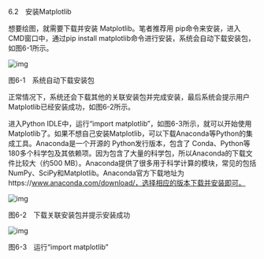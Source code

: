 6.2　安装Matplotlib

想要绘图，就需要下载并安装 Matplotlib。笔者推荐用 pip命令来安装，进入CMD窗口中，通过pip install matplotlib命令进行安装，系统会自动下载安装包，如图6-1所示。

![img](https://cdn.nlark.com/yuque/0/2022/jpeg/21473765/1644303511444-6d7a3ece-d54a-4ed1-bb84-c43262011648.jpeg)

图6-1　系统自动下载安装包

正常情况下，系统还会下载其他的关联安装包并完成安装，最后系统会提示用户Matplotlib已经安装成功，如图6-2所示。

进入Python IDLE中，运行“import matplotlib”，如图6-3所示，就可以开始使用Matplotlib了。如果不想自己安装Matplotlib，可以下载Anaconda等Python的集成工具。Anaconda是一个开源的 Python发行版本，包含了 Conda、Python等 180多个科学包及其依赖项。因为包含了大量的科学包，所以Anaconda的下载文件比较大（约500 MB）。Anaconda提供了很多用于科学计算的模块，常见的包括NumPy、SciPy和Matplotlib。Anaconda官方下载地址为https://www.anaconda.com/download/，选择相应的版本下载并安装即可。

![img](https://cdn.nlark.com/yuque/0/2022/jpeg/21473765/1644303512130-83ad01f2-0835-40a3-bdcc-ef41e65c49af.jpeg)

图6-2　下载关联安装包并提示安装成功

![img](https://cdn.nlark.com/yuque/0/2022/jpeg/21473765/1644303512523-6e56aa75-0fdf-4409-8800-dabfc0de4708.jpeg)

图6-3　运行“import matplotlib”
